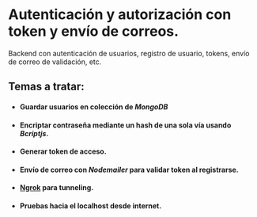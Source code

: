 # Autenticación y autorización con token y envío de correos.

Backend con autenticación de usuarios, registro de usuario, tokens, envío de correo de validación, etc.

## Temas a tratar:

- #### Guardar usuarios en colección de _MongoDB_
- #### Encriptar contraseña mediante un hash de una sola vía usando _Bcriptjs_.
- #### Generar token de acceso.
- #### Envío de correo con _Nodemailer_ para validar token al registrarse.
- #### [Ngrok](https://ngrok.com/) para tunneling.
- #### Pruebas hacia el localhost desde internet.